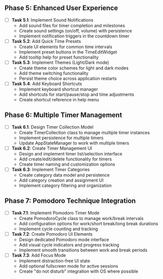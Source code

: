 ## Phase 5: Enhanced User Experience
- [ ] **Task 5.1**: Implement Sound Notifications
  - Add sound files for timer completion and milestones
  - Create sound settings (on/off, volume) with persistence
  - Implement notification triggers in the countdown timer
- [ ] **Task 5.2**: Add Quick Time Presets
  - Create UI elements for common time intervals
  - Implement preset buttons in the TimeEditWidget
  - Add tooltip help for preset functionality
- [ ] **Task 5.3**: Implement Themes (Light/Dark mode)
  - Create theme color schemes for light and dark modes
  - Add theme switching functionality
  - Persist theme choice across application restarts
- [ ] **Task 5.4**: Add Keyboard Shortcuts
  - Implement keyboard shortcut manager
  - Add shortcuts for start/pause/stop and time adjustments
  - Create shortcut reference in help menu

## Phase 6: Multiple Timer Management
- [ ] **Task 6.1**: Design Timer Collection Model
  - Create TimerCollection class to manage multiple timer instances
  - Implement persistence for multiple timers
  - Update AppStateManager to work with multiple timers
- [ ] **Task 6.2**: Create Timer Management UI
  - Design and implement timer list/selection interface
  - Add create/edit/delete functionality for timers
  - Create timer naming and customization options
- [ ] **Task 6.3**: Implement Timer Categories
  - Create category data model and persistence
  - Add category creation and assignment UI
  - Implement category filtering and organization

## Phase 7: Pomodoro Technique Integration
- [ ] **Task 7.1**: Implement Pomodoro Timer Mode
  - Create PomodoroCycle class to manage work/break intervals
  - Add configuration options for work/short break/long break durations
  - Implement cycle counting and tracking
- [ ] **Task 7.2**: Create Pomodoro UI Elements
  - Design dedicated Pomodoro mode interface
  - Add visual cycle indicators and progress tracking
  - Implement smooth transitions between work and break periods
- [ ] **Task 7.3**: Add Focus Mode
  - Implement distraction-free UI state
  - Add optional fullscreen mode for active sessions
  - Create "do not disturb" integration with OS where possible 